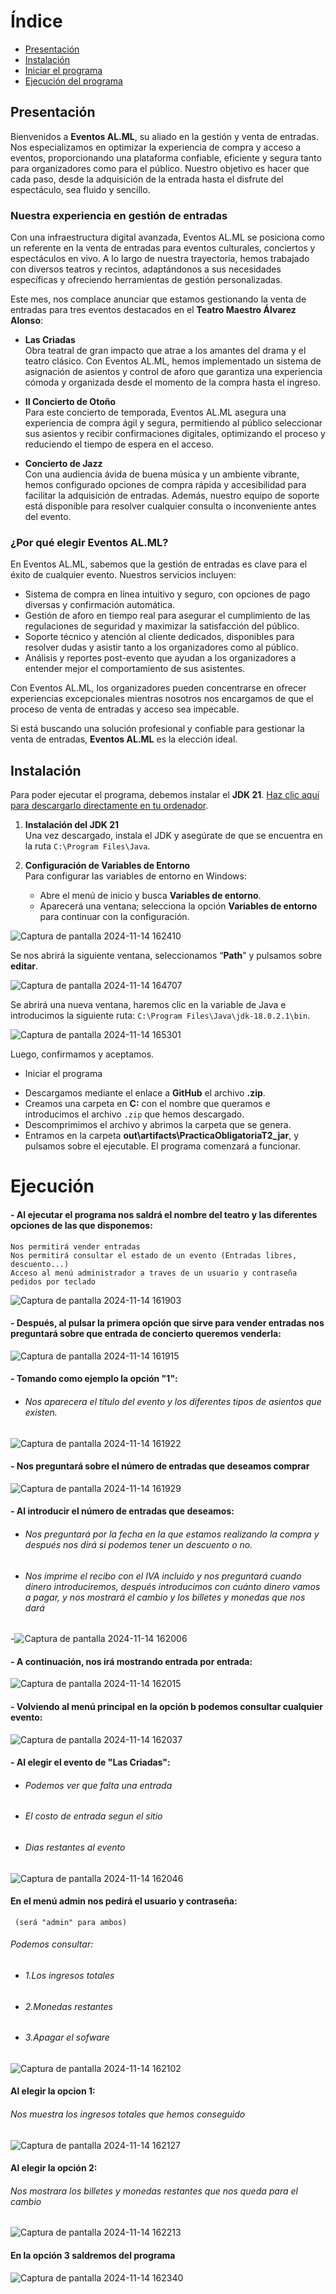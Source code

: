 # Índice

- [Presentación](#Presentacion)
- [Instalación](#Instalación)
- [Iniciar el programa](#Iniciar_el_programa)
- [Ejecución del programa](#Ejecución)

## Presentación

Bienvenidos a **Eventos AL.ML**, su aliado en la gestión y venta de entradas. Nos especializamos en optimizar la experiencia de compra y acceso a eventos, proporcionando una plataforma confiable, eficiente y segura tanto para organizadores como para el público. Nuestro objetivo es hacer que cada paso, desde la adquisición de la entrada hasta el disfrute del espectáculo, sea fluido y sencillo.

### Nuestra experiencia en gestión de entradas

Con una infraestructura digital avanzada, Eventos AL.ML se posiciona como un referente en la venta de entradas para eventos culturales, conciertos y espectáculos en vivo. A lo largo de nuestra trayectoria, hemos trabajado con diversos teatros y recintos, adaptándonos a sus necesidades específicas y ofreciendo herramientas de gestión personalizadas.

Este mes, nos complace anunciar que estamos gestionando la venta de entradas para tres eventos destacados en el **Teatro Maestro Álvarez Alonso**:

- **Las Criadas**  
  Obra teatral de gran impacto que atrae a los amantes del drama y el teatro clásico. Con Eventos AL.ML, hemos implementado un sistema de asignación de asientos y control de aforo que garantiza una experiencia cómoda y organizada desde el momento de la compra hasta el ingreso.

- **II Concierto de Otoño**  
  Para este concierto de temporada, Eventos AL.ML asegura una experiencia de compra ágil y segura, permitiendo al público seleccionar sus asientos y recibir confirmaciones digitales, optimizando el proceso y reduciendo el tiempo de espera en el acceso.

- **Concierto de Jazz**  
  Con una audiencia ávida de buena música y un ambiente vibrante, hemos configurado opciones de compra rápida y accesibilidad para facilitar la adquisición de entradas. Además, nuestro equipo de soporte está disponible para resolver cualquier consulta o inconveniente antes del evento.

### ¿Por qué elegir Eventos AL.ML?

En Eventos AL.ML, sabemos que la gestión de entradas es clave para el éxito de cualquier evento. Nuestros servicios incluyen:

- Sistema de compra en línea intuitivo y seguro, con opciones de pago diversas y confirmación automática.
- Gestión de aforo en tiempo real para asegurar el cumplimiento de las regulaciones de seguridad y maximizar la satisfacción del público.
- Soporte técnico y atención al cliente dedicados, disponibles para resolver dudas y asistir tanto a los organizadores como al público.
- Análisis y reportes post-evento que ayudan a los organizadores a entender mejor el comportamiento de sus asistentes.

Con Eventos AL.ML, los organizadores pueden concentrarse en ofrecer experiencias excepcionales mientras nosotros nos encargamos de que el proceso de venta de entradas y acceso sea impecable.

Si está buscando una solución profesional y confiable para gestionar la venta de entradas, **Eventos AL.ML** es la elección ideal.

## Instalación

Para poder ejecutar el programa, debemos instalar el **JDK 21**. [Haz clic aquí para descargarlo directamente en tu ordenador](https://www.oracle.com/java/technologies/javase/jdk21-archive-downloads.html).

1. **Instalación del JDK 21**  
   Una vez descargado, instala el JDK y asegúrate de que se encuentra en la ruta `C:\Program Files\Java`.

2. **Configuración de Variables de Entorno**  
   Para configurar las variables de entorno en Windows:
   - Abre el menú de inicio y busca **Variables de entorno**.
   - Aparecerá una ventana; selecciona la opción **Variables de entorno** para continuar con la configuración.

![Captura de pantalla 2024-11-14 162410](https://github.com/user-attachments/assets/76ba0089-a4d4-484e-b001-6688f4b65d05)

   Se nos abrirá la siguiente ventana, seleccionamos “**Path**” y pulsamos sobre **editar**.

![Captura de pantalla 2024-11-14 164707](https://github.com/user-attachments/assets/737cdb62-eabf-4416-8fe3-706bc51e2518)

   Se abrirá una nueva ventana, haremos clic en la variable de Java e introducimos la siguiente ruta: `C:\Program Files\Java\jdk-18.0.2.1\bin`.

![Captura de pantalla 2024-11-14 165301](https://github.com/user-attachments/assets/b9d79a8c-2438-4cbc-81e2-fe859c05ee72)

Luego, confirmamos y aceptamos.



* Iniciar el programa

- Descargamos mediante el enlace a **GitHub** el archivo **.zip**.
- Creamos una carpeta en **C:** con el nombre que queramos e introducimos el archivo `.zip` que hemos descargado.
- Descomprimimos el archivo y abrimos la carpeta que se genera.
- Entramos en la carpeta **out\artifacts\PracticaObligatoriaT2_jar**, y pulsamos sobre el ejecutable. El programa comenzará a funcionar.

# Ejecución
#### - Al ejecutar el programa nos saldrá el nombre del teatro  y las diferentes opciones de las que disponemos:
	Nos permitirá vender entradas
	Nos permitirá consultar el estado de un evento (Entradas libres, descuento...)
	Acceso al menú administrador a traves de un usuario y contraseña pedidos por teclado


![Captura de pantalla 2024-11-14 161903](https://github.com/user-attachments/assets/27f1bc27-be4a-41d3-baf5-fbee16fe6960)

####  - Después, al pulsar la primera opción que sirve para vender entradas nos preguntará sobre que entrada de concierto queremos venderla: 
		
![Captura de pantalla 2024-11-14 161915](https://github.com/user-attachments/assets/68a50dbb-4088-41c8-9b20-8d8882089948)

#### - Tomando como ejemplo la opción "1":
- ###### Nos aparecera el título del evento y los diferentes tipos de asientos que existen.
![Captura de pantalla 2024-11-14 161922](https://github.com/user-attachments/assets/53d947b5-dcc2-4805-afa4-286a9eaefaf9)

#### - Nos preguntará sobre el número de entradas que deseamos comprar
![Captura de pantalla 2024-11-14 161929](https://github.com/user-attachments/assets/362311d7-60fa-4f67-9986-3de801985294)

#### - Al introducir el número de entradas que deseamos:
- ###### Nos preguntará por la fecha en la que estamos realizando la compra y después nos dirá si podemos tener un descuento o no.
- ###### Nos imprime el recibo con el IVA incluido y nos preguntará cuando dinero introduciremos, después introducimos con cuánto dinero vamos a pagar, y nos mostrará el cambio y los billetes y monedas que nos dará

-![Captura de pantalla 2024-11-14 162006](https://github.com/user-attachments/assets/dc7a82f4-8f44-4259-b2cb-6446cedc272a)

#### - A continuación, nos irá mostrando entrada por entrada:
![Captura de pantalla 2024-11-14 162015](https://github.com/user-attachments/assets/03990b90-c11d-487b-a917-74336899fa85)

#### - Volviendo al menú principal en la opción b podemos consultar cualquier evento:
![Captura de pantalla 2024-11-14 162037](https://github.com/user-attachments/assets/4ace897f-e994-474a-9d3d-1c1ffa21f00e)

#### - Al elegir el evento de "Las Criadas":
- ###### Podemos ver que falta una entrada
- ###### El costo de entrada segun el sitio
- ###### Dias restantes al evento
![Captura de pantalla 2024-11-14 162046](https://github.com/user-attachments/assets/ce2d94b0-1882-41fb-8fc1-9bebc3379209)

#### En el menú admin nos pedirá el usuario y contraseña:
	 (será "admin" para ambos)
###### Podemos consultar:
- ###### 1.Los ingresos totales
- ###### 2.Monedas restantes
- ###### 3.Apagar el sofware
![Captura de pantalla 2024-11-14 162102](https://github.com/user-attachments/assets/7d340237-2787-4362-bcaf-64f2bf671bbf)

#### Al elegir la opcion 1:
###### Nos muestra los ingresos totales que hemos conseguido
![Captura de pantalla 2024-11-14 162127](https://github.com/user-attachments/assets/b82d2b60-a79a-4499-9ab7-3f80746454fe)

#### Al elegir la opción 2:
###### Nos mostrara los billetes y monedas restantes que nos queda para el cambio
![Captura de pantalla 2024-11-14 162213](https://github.com/user-attachments/assets/507ab413-56fd-4eb2-adeb-006a0ba93baf)

#### En la opción 3 saldremos del programa
![Captura de pantalla 2024-11-14 162340](https://github.com/user-attachments/assets/22839254-1ca0-4302-95dc-91a5b1b67d71)
